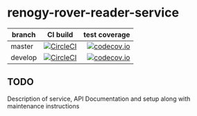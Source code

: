 # renogy-rover-reader-service

| branch | CI build | test coverage |
|--------|:--------:|--------------:|
| master  | [![CircleCI](https://circleci.com/gh/logreposit/renogy-rover-reader-service/tree/master.svg?style=shield)](https://circleci.com/gh/logreposit/renogy-rover-reader-service/tree/master)   | [![codecov.io](https://codecov.io/gh/logreposit/renogy-rover-reader-service/branch/master/graphs/badge.svg)](https://codecov.io/gh/logreposit/renogy-rover-reader-service/branch/master/graphs/badge.svg)   |
| develop | [![CircleCI](https://circleci.com/gh/logreposit/renogy-rover-reader-service/tree/develop.svg?style=shield)](https://circleci.com/gh/logreposit/renogy-rover-reader-service/tree/develop) | [![codecov.io](https://codecov.io/gh/logreposit/renogy-rover-reader-service/branch/develop/graphs/badge.svg)](https://codecov.io/gh/logreposit/renogy-rover-reader-service/branch/develop/graphs/badge.svg) |

## TODO

Description of service, API Documentation and setup along with maintenance instructions

